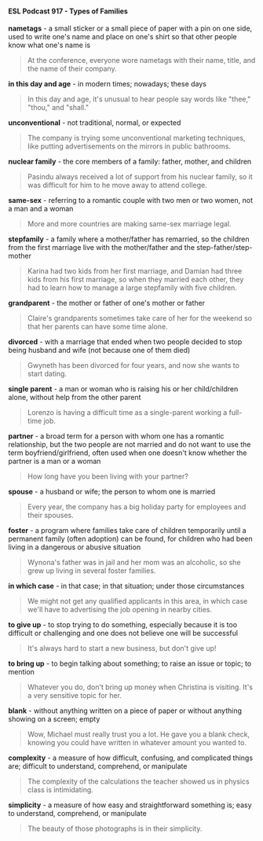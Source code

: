 #### ESL Podcast 917 - Types of Families

**nametags** - a small sticker or a small piece of paper with a pin on one side,
used to write one's name and place on one's shirt so that other people know
what one's name is

> At the conference, everyone wore nametags with their name, title, and the
name of their company.

**in this day and age** - in modern times; nowadays; these days

> In this day and age, it's unusual to hear people say words like "thee," "thou,"
and "shall."

**unconventional** - not traditional, normal, or expected

> The company is trying some unconventional marketing techniques, like putting
advertisements on the mirrors in public bathrooms.

**nuclear family** - the core members of a family: father, mother, and children

> Pasindu always received a lot of support from his nuclear family, so it was
difficult for him to he move away to attend college.

**same-sex** - referring to a romantic couple with two men or two women, not a
man and a woman

> More and more countries are making same-sex marriage legal.

**stepfamily** - a family where a mother/father has remarried, so the children from
the first marriage live with the mother/father and the step-father/step-mother

> Karina had two kids from her first marriage, and Damian had three kids from his
first marriage, so when they married each other, they had to learn how to
manage a large stepfamily with five children.

**grandparent** - the mother or father of one's mother or father

> Claire's grandparents sometimes take care of her for the weekend so that her
parents can have some time alone.

**divorced** - with a marriage that ended when two people decided to stop being
husband and wife (not because one of them died)

> Gwyneth has been divorced for four years, and now she wants to start dating.

**single parent** - a man or woman who is raising his or her child/children alone,
without help from the other parent

> Lorenzo is having a difficult time as a single-parent working a full-time job.

**partner** - a broad term for a person with whom one has a romantic relationship,
but the two people are not married and do not want to use the term
boyfriend/girlfriend, often used when one doesn't know whether the partner is a
man or a woman

> How long have you been living with your partner?

**spouse** - a husband or wife; the person to whom one is married

> Every year, the company has a big holiday party for employees and their
spouses.

**foster** - a program where families take care of children temporarily until a
permanent family (often adoption) can be found, for children who had been living
in a dangerous or abusive situation

> Wynona's father was in jail and her mom was an alcoholic, so she grew up
living in several foster families.

**in which case** - in that case; in that situation; under those circumstances

> We might not get any qualified applicants in this area, in which case we'll have
to advertising the job opening in nearby cities.

**to give up** - to stop trying to do something, especially because it is too difficult or
challenging and one does not believe one will be successful

> It's always hard to start a new business, but don't give up!

**to bring up** - to begin talking about something; to raise an issue or topic; to
mention

> Whatever you do, don't bring up money when Christina is visiting. It's a very
sensitive topic for her.

**blank** - without anything written on a piece of paper or without anything showing
on a screen; empty

> Wow, Michael must really trust you a lot. He gave you a blank check, knowing
you could have written in whatever amount you wanted to.

**complexity** - a measure of how difficult, confusing, and complicated things are;
difficult to understand, comprehend, or manipulate

> The complexity of the calculations the teacher showed us in physics class is
intimidating.

**simplicity** - a measure of how easy and straightforward something is; easy to
understand, comprehend, or manipulate

> The beauty of those photographs is in their simplicity.

